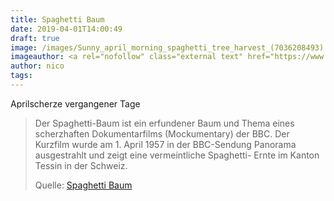 ```yaml
---
title: Spaghetti Baum
date: 2019-04-01T14:00:49
draft: true
image: /images/Sunny_april_morning_spaghetti_tree_harvest_(7036208493).jpg
imageauthor: <a rel="nofollow" class="external text" href="https://www.flickr.com/people/29233640@N07">Robert Couse-Baker</a> from Sacramento, California
author: nico
tags: 
---
```


Aprilscherze vergangener Tage

> Der Spaghetti-Baum ist ein erfundener Baum und Thema eines scherzhaften
> Dokumentarfilms (Mockumentary) der BBC. Der Kurzfilm wurde am 1. April 1957 in
> der BBC-Sendung Panorama ausgestrahlt und zeigt eine vermeintliche Spaghetti-
> Ernte im Kanton Tessin in der Schweiz.
>
> Quelle: [Spaghetti Baum](https://de.wikipedia.org/wiki/Spaghetti-Baum)
